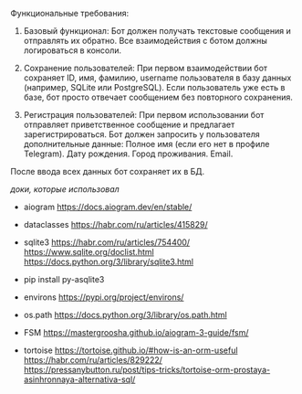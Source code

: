 Функциональные требования:

1. Базовый функционал:
Бот должен получать текстовые сообщения и отправлять их обратно.
Все взаимодействия с ботом должны логироваться в консоли.


2. Сохранение пользователей:
При первом взаимодействии бот сохраняет ID, имя, фамилию, username пользователя в базу данных (например, SQLite или PostgreSQL).
Если пользователь уже есть в базе, бот просто отвечает сообщением без повторного сохранения.


3. Регистрация пользователей:
При первом использовании бот отправляет приветственное сообщение и предлагает зарегистрироваться.
Бот должен запросить у пользователя дополнительные данные:
    Полное имя (если его нет в профиле Telegram).
    Дату рождения.
    Город проживания.
    Email.

После ввода всех данных бот сохраняет их в БД.

*доки, которые использовал*
- aiogram       https://docs.aiogram.dev/en/stable/ 

- dataclasses   https://habr.com/ru/articles/415829/
- sqlite3       https://habr.com/ru/articles/754400/
                https://www.sqlite.org/doclist.html
                https://docs.python.org/3/library/sqlite3.html
- pip install py-asqlite3

- environs      https://pypi.org/project/environs/

- os.path       https://docs.python.org/3/library/os.path.html

- FSM           https://mastergroosha.github.io/aiogram-3-guide/fsm/

- tortoise      https://tortoise.github.io/#how-is-an-orm-useful
                https://habr.com/ru/articles/829222/
                https://pressanybutton.ru/post/tips-tricks/tortoise-orm-prostaya-asinhronnaya-alternativa-sql/

